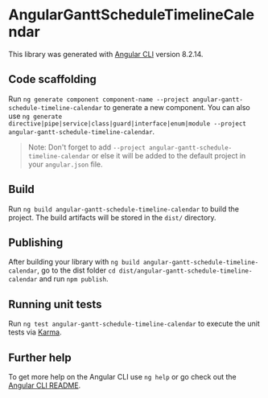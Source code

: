 # AngularGanttScheduleTimelineCalendar

This library was generated with [Angular CLI](https://github.com/angular/angular-cli) version 8.2.14.

## Code scaffolding

Run `ng generate component component-name --project angular-gantt-schedule-timeline-calendar` to generate a new component. You can also use `ng generate directive|pipe|service|class|guard|interface|enum|module --project angular-gantt-schedule-timeline-calendar`.
> Note: Don't forget to add `--project angular-gantt-schedule-timeline-calendar` or else it will be added to the default project in your `angular.json` file. 

## Build

Run `ng build angular-gantt-schedule-timeline-calendar` to build the project. The build artifacts will be stored in the `dist/` directory.

## Publishing

After building your library with `ng build angular-gantt-schedule-timeline-calendar`, go to the dist folder `cd dist/angular-gantt-schedule-timeline-calendar` and run `npm publish`.

## Running unit tests

Run `ng test angular-gantt-schedule-timeline-calendar` to execute the unit tests via [Karma](https://karma-runner.github.io).

## Further help

To get more help on the Angular CLI use `ng help` or go check out the [Angular CLI README](https://github.com/angular/angular-cli/blob/master/README.md).

